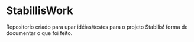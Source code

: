 # StabillisWork
Repositorio criado para upar idéias/testes para o projeto Stabilis!
forma de documentar o que foi feito.
